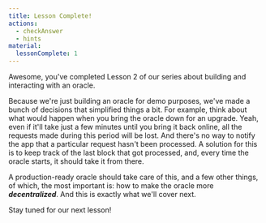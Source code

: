 ```yaml
---
title: Lesson Complete!
actions:
  - checkAnswer
  - hints
material:
  lessonComplete: 1
---
```


Awesome, you've completed Lesson 2 of our series about building and interacting with an oracle.

Because we're just building an oracle for demo purposes, we've made a bunch of decisions that simplified things a bit. For example, think about what would happen when you bring the oracle down for an upgrade. Yeah, even if it'll take just a few minutes until you bring it back online, all the requests made during this period will be lost. And there's no way to notify the app that a particular request hasn't been processed. A solution for this is to keep track of the last block that got processed, and, every time the oracle starts, it should take it from there.

A production-ready oracle should take care of this, and a few other things, of which, the most important is: how to make the oracle more **_decentralized_**. And this is exactly what we'll cover next.

Stay tuned for our next lesson!
